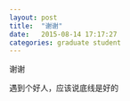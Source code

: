 ```yaml
---
layout: post
title:  "谢谢"
date:   2015-08-14 17:17:27
categories: graduate student
---
```


谢谢

遇到个好人，应该说底线是好的
